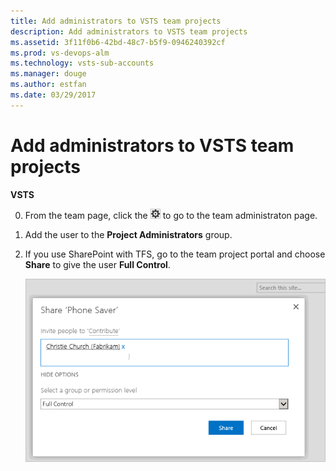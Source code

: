 ```yaml
---
title: Add administrators to VSTS team projects  
description: Add administrators to VSTS team projects 
ms.assetid: 3f11f0b6-42bd-48c7-b5f9-0946240392cf
ms.prod: vs-devops-alm
ms.technology: vsts-sub-accounts
ms.manager: douge  
ms.author: estfan  
ms.date: 03/29/2017
---
```


# Add administrators to VSTS team projects

**VSTS**

0. From the team page, click the ![Settings icon](_img/admin-gear-icon.png) to go to the team administraton page.

0. Add the user to the **Project Administrators** group.

0. If you use SharePoint with TFS, go to the team project portal and choose **Share** to give the user **Full Control**.

    ![Choose the SharePoint group and add users](_img/add-administrator-tfs/invite-administrators.png)

